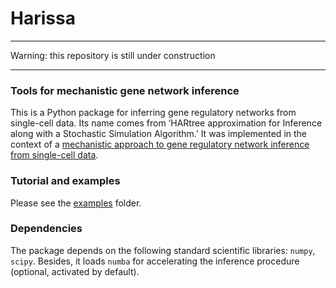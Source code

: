 # Harissa

---

Warning: this repository is still under construction

---

### Tools for mechanistic gene network inference
This is a Python package for inferring gene regulatory networks from single-cell data. Its name comes from ‘HARtree approximation for Inference along with a Stochastic Simulation Algorithm.’ It was implemented in the context of a [mechanistic approach to gene regulatory network inference from single-cell data](https://bmcsystbiol.biomedcentral.com/articles/10.1186/s12918-017-0487-0).

### Tutorial and examples
Please see the [examples](https://github.com/ulysseherbach/harissa/tree/master/examples) folder.

### Dependencies
The package depends on the following standard scientific libraries: `numpy`, `scipy`. Besides, it loads `numba` for accelerating the inference procedure (optional, activated by default).
